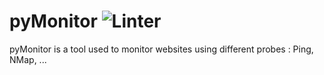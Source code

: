 # pyMonitor  ![Linter](https://github.com/vvandenschrieck/pyMonitor_2022/workflows/Lint/badge.svg)

pyMonitor is a tool used to monitor websites using different probes : Ping, NMap, ... 
